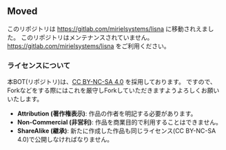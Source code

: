 ## Moved
このリポジトリは https://gitlab.com/mirielsystems/lisna に移動されえました。
このリポジトリはメンテナンスされていません。 https://gitlab.com/mirielsystems/lisna  をご利用ください。

### ライセンスについて
本BOT(リポジトリ)は、[CC BY-NC-SA 4.0](https://creativecommons.org/licenses/by-nc-sa/4.0/deed.ja) を採用しております。
ですので、Forkなどをする際にはこれを厳守しForkしていただきますようよろしくお願いいたします。

-   **Attribution (著作権表示)**: 作品の作者を明記する必要があります。
-   **Non-Commercial (非営利)**: 作品を商業目的で利用することはできません。
-   **ShareAlike (継承)**: 新たに作成した作品も同じライセンス(CC BY-NC-SA 4.0)で公開しなければなりません。

